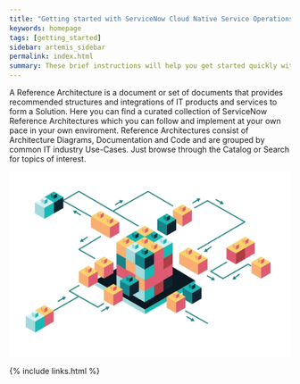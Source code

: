 ```yaml
---
title: "Getting started with ServiceNow Cloud Native Service Operations"
keywords: homepage
tags: [getting_started]
sidebar: artemis_sidebar
permalink: index.html
summary: These brief instructions will help you get started quickly with ServiceNow Cloud Native Service Operations.
---
```

A Reference Architecture is a document or set of documents that provides recommended structures and integrations of IT products and services to form a Solution. Here you can find a curated collection of ServiceNow Reference Architectures which you can follow and implement at your own pace in your own enviroment. Reference Architectures consist of Architecture Diagrams, Documentation and Code and are grouped by common IT industry Use-Cases. Just browse through the Catalog or Search for topics of interest.

![Reference Architecture](images/reference_architecture.png)

{% include links.html %}